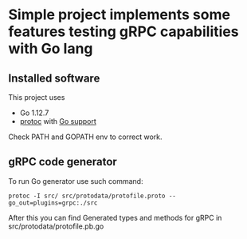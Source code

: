 # Simple project implements some features testing gRPC capabilities with Go lang

## Installed software
This project uses 
- Go 1.12.7 
- [protoc](https://github.com/protocolbuffers/protobuf/blob/master/src/README.md) with [Go support](https://github.com/golang/protobuf)

Check PATH and GOPATH env to correct work.

## gRPC code generator
To run Go generator use such command:

`protoc -I src/ src/protodata/protofile.proto --go_out=plugins=grpc:./src`

After this you can find Generated types and methods for gRPC in src/protodata/protofile.pb.go 

